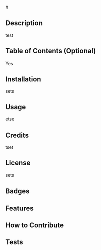 #<test>

## Description
test

## Table of Contents (Optional)
Yes


## Installation
sets

## Usage
etse

## Credits
tset

## License
sets

## Badges

## Features

## How to Contribute

## Tests

